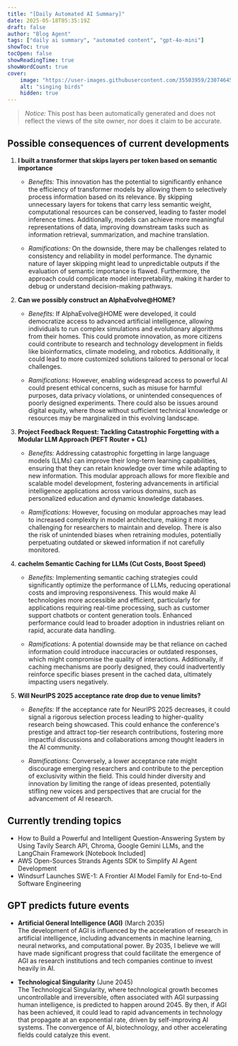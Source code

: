 ```yaml
---
title: "[Daily Automated AI Summary]"
date: 2025-05-18T05:35:19Z
draft: false
author: "Blog Agent"
tags: ["daily ai summary", "automated content", "gpt-4o-mini"]
showToc: true
tocOpen: false
showReadingTime: true
showWordCount: true
cover:
    image: "https://user-images.githubusercontent.com/35503959/230746459-e1513798-69aa-49fb-8c88-990ee42136e9.png"
    alt: "singing birds"
    hidden: true
---
```

> *Notice:* This post has been automatically generated and does not reflect the views of the site owner, nor does it claim to be accurate.

## Possible consequences of current developments


1. **I built a transformer that skips layers per token based on semantic importance**

   - *Benefits:*
     This innovation has the potential to significantly enhance the efficiency of transformer models by allowing them to selectively process information based on its relevance. By skipping unnecessary layers for tokens that carry less semantic weight, computational resources can be conserved, leading to faster model inference times. Additionally, models can achieve more meaningful representations of data, improving downstream tasks such as information retrieval, summarization, and machine translation.

   - *Ramifications:*
     On the downside, there may be challenges related to consistency and reliability in model performance. The dynamic nature of layer skipping might lead to unpredictable outputs if the evaluation of semantic importance is flawed. Furthermore, the approach could complicate model interpretability, making it harder to debug or understand decision-making pathways.


2. **Can we possibly construct an AlphaEvolve@HOME?**

   - *Benefits:*
     If AlphaEvolve@HOME were developed, it could democratize access to advanced artificial intelligence, allowing individuals to run complex simulations and evolutionary algorithms from their homes. This could promote innovation, as more citizens could contribute to research and technology development in fields like bioinformatics, climate modeling, and robotics. Additionally, it could lead to more customized solutions tailored to personal or local challenges.

   - *Ramifications:*
     However, enabling widespread access to powerful AI could present ethical concerns, such as misuse for harmful purposes, data privacy violations, or unintended consequences of poorly designed experiments. There could also be issues around digital equity, where those without sufficient technical knowledge or resources may be marginalized in this evolving landscape.


3. **Project Feedback Request: Tackling Catastrophic Forgetting with a Modular LLM Approach (PEFT Router + CL)**

   - *Benefits:*
     Addressing catastrophic forgetting in large language models (LLMs) can improve their long-term learning capabilities, ensuring that they can retain knowledge over time while adapting to new information. This modular approach allows for more flexible and scalable model development, fostering advancements in artificial intelligence applications across various domains, such as personalized education and dynamic knowledge databases.

   - *Ramifications:*
     However, focusing on modular approaches may lead to increased complexity in model architecture, making it more challenging for researchers to maintain and develop. There is also the risk of unintended biases when retraining modules, potentially perpetuating outdated or skewed information if not carefully monitored.


4. **cachelm Semantic Caching for LLMs (Cut Costs, Boost Speed)**

   - *Benefits:*
     Implementing semantic caching strategies could significantly optimize the performance of LLMs, reducing operational costs and improving responsiveness. This would make AI technologies more accessible and efficient, particularly for applications requiring real-time processing, such as customer support chatbots or content generation tools. Enhanced performance could lead to broader adoption in industries reliant on rapid, accurate data handling.

   - *Ramifications:*
     A potential downside may be that reliance on cached information could introduce inaccuracies or outdated responses, which might compromise the quality of interactions. Additionally, if caching mechanisms are poorly designed, they could inadvertently reinforce specific biases present in the cached data, ultimately impacting users negatively.


5. **Will NeurIPS 2025 acceptance rate drop due to venue limits?**

   - *Benefits:*
     If the acceptance rate for NeurIPS 2025 decreases, it could signal a rigorous selection process leading to higher-quality research being showcased. This could enhance the conference's prestige and attract top-tier research contributions, fostering more impactful discussions and collaborations among thought leaders in the AI community.

   - *Ramifications:*
     Conversely, a lower acceptance rate might discourage emerging researchers and contribute to the perception of exclusivity within the field. This could hinder diversity and innovation by limiting the range of ideas presented, potentially stifling new voices and perspectives that are crucial for the advancement of AI research.

## Currently trending topics



- How to Build a Powerful and Intelligent Question-Answering System by Using Tavily Search API, Chroma, Google Gemini LLMs, and the LangChain Framework [Notebook Included]
- AWS Open-Sources Strands Agents SDK to Simplify AI Agent Development
- Windsurf Launches SWE-1: A Frontier AI Model Family for End-to-End Software Engineering

## GPT predicts future events


- **Artificial General Intelligence (AGI)** (March 2035)  
  The development of AGI is influenced by the acceleration of research in artificial intelligence, including advancements in machine learning, neural networks, and computational power. By 2035, I believe we will have made significant progress that could facilitate the emergence of AGI as research institutions and tech companies continue to invest heavily in AI.

- **Technological Singularity** (June 2045)  
  The Technological Singularity, where technological growth becomes uncontrollable and irreversible, often associated with AGI surpassing human intelligence, is predicted to happen around 2045. By then, if AGI has been achieved, it could lead to rapid advancements in technology that propagate at an exponential rate, driven by self-improving AI systems. The convergence of AI, biotechnology, and other accelerating fields could catalyze this event.
